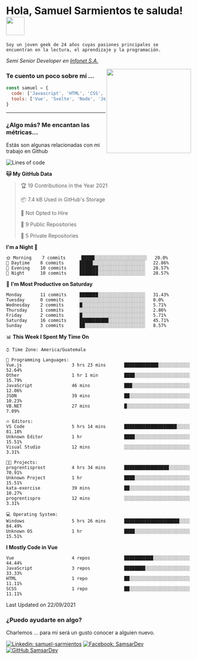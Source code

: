 <h1>Hola, Samuel Sarmientos te saluda! <img src="https://media.giphy.com/media/ZEOAnq3ockGojO0E7n/giphy.gif" width="50"></h1>
<code>Soy un joven geek de 24 años cuyas pasiones principales se
encuentran en la lectura, el aprendizaje y la programación.</code>
<br>
<p><em>Semi Senior Developer en <a href="https://www.progrentis.com/">Infonet S.A.</a>
</em></p>
<img align='right' src="https://media.giphy.com/media/du3J3cXyzhj75IOgvA/giphy.gif" width="230">

### Te cuento un poco sobre mí ...

```javascript
const samuel = {
  code: ['Javascript', 'HTML', 'CSS', 'SASS', 'Python', 'C#'],
  tools: ['Vue', 'Svelte', 'Node', 'Jest', 'Strapi']
}
```
---

### ¿Algo más? Me encantan las métricas...
Estás son algunas relacionadas con mi trabajo en Github

<!--START_SECTION:waka-->
![Lines of code](https://img.shields.io/badge/From%20Hello%20World%20I%27ve%20Written-94746%20lines%20of%20code-blue)

**🐱 My GitHub Data** 

> 🏆 19 Contributions in the Year 2021
 > 
> 📦 7.4 kB Used in GitHub's Storage 
 > 
> 🚫 Not Opted to Hire
 > 
> 📜 9 Public Repositories 
 > 
> 🔑 5 Private Repositories  
 > 
**I'm a Night 🦉** 

```text
🌞 Morning    7 commits      █████░░░░░░░░░░░░░░░░░░░░   20.0% 
🌆 Daytime    8 commits      █████░░░░░░░░░░░░░░░░░░░░   22.86% 
🌃 Evening    10 commits     ███████░░░░░░░░░░░░░░░░░░   28.57% 
🌙 Night      10 commits     ███████░░░░░░░░░░░░░░░░░░   28.57%

```
📅 **I'm Most Productive on Saturday** 

```text
Monday       11 commits     ███████░░░░░░░░░░░░░░░░░░   31.43% 
Tuesday      0 commits      ░░░░░░░░░░░░░░░░░░░░░░░░░   0.0% 
Wednesday    2 commits      █░░░░░░░░░░░░░░░░░░░░░░░░   5.71% 
Thursday     1 commits      ░░░░░░░░░░░░░░░░░░░░░░░░░   2.86% 
Friday       2 commits      █░░░░░░░░░░░░░░░░░░░░░░░░   5.71% 
Saturday     16 commits     ███████████░░░░░░░░░░░░░░   45.71% 
Sunday       3 commits      ██░░░░░░░░░░░░░░░░░░░░░░░   8.57%

```


📊 **This Week I Spent My Time On** 

```text
⌚︎ Time Zone: America/Guatemala

💬 Programming Languages: 
Vue.js                   3 hrs 23 mins       █████████████░░░░░░░░░░░░   52.64% 
Other                    1 hr 1 min          ████░░░░░░░░░░░░░░░░░░░░░   15.79% 
JavaScript               46 mins             ███░░░░░░░░░░░░░░░░░░░░░░   12.06% 
JSON                     39 mins             ██░░░░░░░░░░░░░░░░░░░░░░░   10.23% 
VB.NET                   27 mins             █░░░░░░░░░░░░░░░░░░░░░░░░   7.09%

🔥 Editors: 
VS Code                  5 hrs 14 mins       ████████████████████░░░░░   81.18% 
Unknown Editor           1 hr                ████░░░░░░░░░░░░░░░░░░░░░   15.51% 
Visual Studio            12 mins             ░░░░░░░░░░░░░░░░░░░░░░░░░   3.31%

🐱‍💻 Projects: 
progrentisprost          4 hrs 34 mins       █████████████████░░░░░░░░   70.91% 
Unknown Project          1 hr                ████░░░░░░░░░░░░░░░░░░░░░   15.51% 
kata-exercise            39 mins             ██░░░░░░░░░░░░░░░░░░░░░░░   10.27% 
progrentispro            12 mins             ░░░░░░░░░░░░░░░░░░░░░░░░░   3.31%

💻 Operating System: 
Windows                  5 hrs 26 mins       █████████████████████░░░░   84.49% 
Unknown OS               1 hr                ████░░░░░░░░░░░░░░░░░░░░░   15.51%

```

**I Mostly Code in Vue** 

```text
Vue                      4 repos             ███████████░░░░░░░░░░░░░░   44.44% 
JavaScript               3 repos             ████████░░░░░░░░░░░░░░░░░   33.33% 
HTML                     1 repo              ██░░░░░░░░░░░░░░░░░░░░░░░   11.11% 
SCSS                     1 repo              ██░░░░░░░░░░░░░░░░░░░░░░░   11.11%

```



 Last Updated on 22/09/2021
<!--END_SECTION:waka-->

### ¿Puedo ayudarte en algo?
Charlemos ... para mí será un gusto conocer a alguien nuevo.

[![Linkedin: samuel-sarmientos](https://img.shields.io/badge/-Samuel%20Sarmientos-blue?style=flat-square&logo=Linkedin&logoColor=white)](https://www.linkedin.com/in/samuel-sarmientos)
[![Facebook: SamsarDev](https://img.shields.io/badge/-SamsarDev-white?style=flat-square&logo=Facebook)](https://www.facebook.com/Samsar.Dev)
[![GitHub SamsarDev](https://img.shields.io/github/followers/SamsarDev?label=follow&style=social)](https://github.com/SamsarDev)
